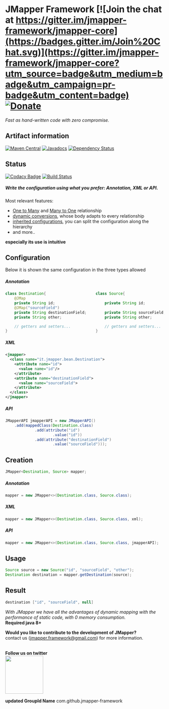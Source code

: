 # JMapper Framework [![Join the chat at https://gitter.im/jmapper-framework/jmapper-core](https://badges.gitter.im/Join%20Chat.svg)](https://gitter.im/jmapper-framework/jmapper-core?utm_source=badge&utm_medium=badge&utm_campaign=pr-badge&utm_content=badge) [![Donate](https://img.shields.io/badge/Donate-PayPal-green.svg)](https://www.paypal.me/avurro) 

_Fast as hand-written code with zero compromise._

## Artifact information 
[![Maven Central](https://maven-badges.herokuapp.com/maven-central/com.googlecode.jmapper-framework/jmapper-core/badge.svg)](https://maven-badges.herokuapp.com/maven-central/com.googlecode.jmapper-framework/jmapper-core) [![Javadocs](http://www.javadoc.io/badge/com.googlecode.jmapper-framework/jmapper-core.svg)](http://www.javadoc.io/doc/com.googlecode.jmapper-framework/jmapper-core) [![Dependency Status](https://www.versioneye.com/user/projects/5539172d1d2989cb78000002/badge.svg?style=flat)](https://www.versioneye.com/user/projects/5539172d1d2989cb78000002)

## Status
[![Codacy Badge](https://api.codacy.com/project/badge/Grade/ab9b20d7580c4e5d852e6cbe1de509a2)](https://www.codacy.com/app/alessandro-vurro_2/jmapper-core?utm_source=github.com&amp;utm_medium=referral&amp;utm_content=jmapper-framework/jmapper-core&amp;utm_campaign=Badge_Grade) [![Build Status](https://travis-ci.org/jmapper-framework/jmapper-core.svg?branch=master)](https://travis-ci.org/jmapper-framework/jmapper-core)

##### Write the configuration using what you prefer: Annotation, XML or API.
Most relevant features:

  * [One to Many](https://github.com/jmapper-framework/jmapper-core/wiki/One-To-Many) and [Many to One](https://github.com/jmapper-framework/jmapper-core/wiki/Many-To-One) relationship
  * [dynamic conversions](https://github.com/jmapper-framework/jmapper-core/wiki/Conversion-examples), whose body adapts to every relationship
  * [inherited configurations](https://github.com/jmapper-framework/jmapper-core/wiki/Inheritance-examples), you can split the configuration along the hierarchy
  * and more..
   
  
**especially its use is intuitive**

## Configuration
Below it is shown the same configuration in the three types allowed
##### Annotation
```java
class Destination{                      class Source{
    @JMap
    private String id;                      private String id;
    @JMap("sourceField")                    
    private String destinationField;        private String sourceField;
    private String other;                   private String other;

    // getters and setters...               // getters and setters...
}                                       }
```
##### XML
```xml
<jmapper>
  <class name="it.jmapper.bean.Destination">
    <attribute name="id">
      <value name="id"/>
    </attribute>
    <attribute name="destinationField">
      <value name="sourceField">
    </attribute>
  </class>
</jmapper>
```
##### API
```java
JMapperAPI jmapperAPI = new JMapperAPI()
    .add(mappedClass(Destination.class)
             .add(attribute("id")
                     .value("id"))
             .add(attribute("destinationField")
                     .value("sourceField")));
```

## Creation
```java
JMapper<Destination, Source> mapper;
```
##### Annotation
```java
mapper = new JMapper<>(Destination.class, Source.class);
```
##### XML
```java
mapper = new JMapper<>(Destination.class, Source.class, xml);
```
##### API
```java
mapper = new JMapper<>(Destination.class, Source.class, jmapperAPI);
```
## Usage
```java
Source source = new Source("id", "sourceField", "other");
Destination destination = mapper.getDestination(source);
```
## Result
```java
destination ["id", "sourceField", null]
```
*With JMapper we have all the advantages of dynamic mapping with the performance of static code, with 0 memory consumption.*<br>
**Required java 8+**<br>

**Would you like to contribute to the development of JMapper?**<br> 
contact us (jmapper.framework@gmail.com) for more information.<br><br>

**Follow us on twitter**<br>
<a href="https://twitter.com/jmapper_av"><img src="http://www.teachthought.com/wp-content/uploads/2012/10/twitter-logo-break.png" width="120" height="120" /></a>

**updated GroupId Name**
com.github.jmapper-framework
